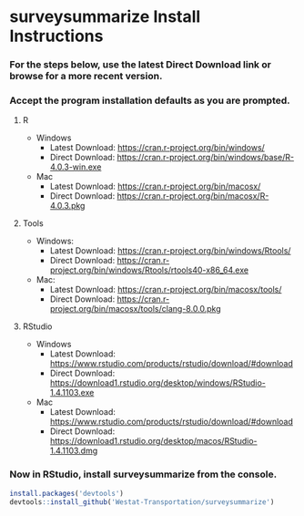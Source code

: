 # surveysummarize Install Instructions

### For the steps below, use the latest Direct Download link or browse for a more recent version.

### Accept the program installation defaults as you are prompted.

1) R
    - Windows
	    - Latest Download: https://cran.r-project.org/bin/windows/
        - Direct Download: https://cran.r-project.org/bin/windows/base/R-4.0.3-win.exe
    - Mac
        - Latest Download: https://cran.r-project.org/bin/macosx/
        - Direct Download: https://cran.r-project.org/bin/macosx/R-4.0.3.pkg

2) Tools
    - Windows:
        - Latest Download: https://cran.r-project.org/bin/windows/Rtools/
        - Direct Download: https://cran.r-project.org/bin/windows/Rtools/rtools40-x86_64.exe
    - Mac:
		- Latest Download: https://cran.r-project.org/bin/macosx/tools/
        - Direct Download: https://cran.r-project.org/bin/macosx/tools/clang-8.0.0.pkg

3) RStudio
    - Windows
        - Latest Download: https://www.rstudio.com/products/rstudio/download/#download
        - Direct Download: https://download1.rstudio.org/desktop/windows/RStudio-1.4.1103.exe
    - Mac
        - Latest Download: https://www.rstudio.com/products/rstudio/download/#download
        - Direct Download: https://download1.rstudio.org/desktop/macos/RStudio-1.4.1103.dmg

### Now in RStudio, install surveysummarize from the console.
```r
install.packages('devtools')
devtools::install_github('Westat-Transportation/surveysummarize')
```
